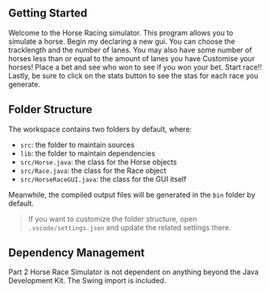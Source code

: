 ## Getting Started

Welcome to the Horse Racing simulator. This program allows you to simulate a horse.
Begin my declaring a new gui.
You can choose the tracklength and the number of lanes.
You may also have some number of horses less than or equal to the amount of lanes you have
Customise your horses!
Place a bet and see who won to see if you won your bet.
Start race!!
Lastly, be sure to click on the stats button to see the stas for each race you generate.

## Folder Structure

The workspace contains two folders by default, where:

- `src`: the folder to maintain sources
- `lib`: the folder to maintain dependencies
- `src/Horse.java`: the class for the Horse objects
- `src/Race.java`: the class for the Race object
- `src/HorseRaceGUI.java`: the class for the GUI itself

Meanwhile, the compiled output files will be generated in the `bin` folder by default.

> If you want to customize the folder structure, open `.vscode/settings.json` and update the related settings there.

## Dependency Management

Part 2  Horse Race Simulator is not dependent on anything beyond the Java Development Kit. The Swing import is included.
